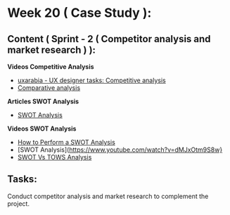 # Week 20 ( Case Study ): 
## Content ( Sprint - 2 ( Competitor analysis and market research ) ):

**Videos Competitive Analysis**
- [uxarabia - UX designer tasks: Competitive analysis](https://www.youtube.com/watch?v=gzaQSIjrEho)
- [Comparative analysis](https://www.youtube.com/watch?v=XtgIhbCtOIg)

**Articles SWOT Analysis**
- [SWOT Analysis](https://www.investopedia.com/terms/s/swot.asp)

**Videos SWOT Analysis** 
- [How to Perform a SWOT Analysis](https://www.youtube.com/watch?v=I_6AVRGLXGA)
- [SWOT Analysis](https://www.youtube.com/watch?v=dMJxOtm9S8w}
- [SWOT Vs TOWS Analysis](https://www.youtube.com/watch?v=PQFyWuW0ynY)

## Tasks:
Conduct competitor analysis and market research to complement the project.
